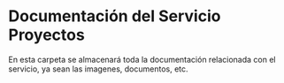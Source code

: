 # Documentación del Servicio Proyectos


En esta carpeta se almacenará toda la documentación relacionada con el servicio, ya sean las imagenes, documentos, etc.